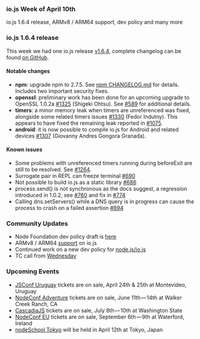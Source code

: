 ### io.js Week of April 10th

io.js 1.6.4 release, ARMv8 / ARM64 support, dev policy and many more

### io.js 1.6.4 release

This week we had one io.js release [v1.6.4](https://iojs.org/dist/v1.6.4/), complete changelog can be found [on GitHub](https://github.com/iojs/io.js/blob/v1.x/CHANGELOG.md).

#### Notable changes

*   **npm**: upgrade npm to 2.7.5\. See [npm CHANGELOG.md](https://github.com/npm/npm/blob/master/CHANGELOG.md#v275-2015-03-26) for details. Includes two important security fixes.
*   **openssl**: preliminary work has been done for an upcoming upgrade to OpenSSL 1.0.2a [#1325](https://github.com/iojs/io.js/pull/1325) (Shigeki Ohtsu). See [#589](https://github.com/iojs/io.js/issues/589) for additional details.
*   **timers**: a minor memory leak when timers are unreferenced was fixed, alongside some related timers issues [#1330](https://github.com/iojs/io.js/pull/1330) (Fedor Indutny). This appears to have fixed the remaining leak reported in [#1075](https://github.com/iojs/io.js/issues/1075).
*   **android**: it is now possible to compile io.js for Android and related devices [#1307](https://github.com/iojs/io.js/pull/1307) (Giovanny Andres Gongora Granada).

#### Known issues

*   Some problems with unreferenced timers running during beforeExit are still to be resolved. See [#1264](https://github.com/iojs/io.js/issues/1264).
*   Surrogate pair in REPL can freeze terminal [#690](https://github.com/iojs/io.js/issues/690)
*   Not possible to build io.js as a static library [#686](https://github.com/iojs/io.js/issues/686)
*   process.send() is not synchronous as the docs suggest, a regression introduced in 1.0.2, see [#760](https://github.com/iojs/io.js/issues/760) and fix in [#774](https://github.com/iojs/io.js/issues/774)
*   Calling dns.setServers() while a DNS query is in progress can cause the process to crash on a failed assertion [#894](https://github.com/iojs/io.js/issues/894)

### Community Updates

*   Node Foundation dev policy draft is [here](https://github.com/jasnell/dev-policy)
*   ARMv8 / ARM64 [support](https://twitter.com/rvagg/status/586050873349939201) on io.js
*   Continued work on a new dev policy for [node.js/io.js](https://github.com/jasnell/dev-policy)
*   TC call from [Wednesday](https://www.youtube.com/watch?v=OjlK8k10oyo)

### Upcoming Events

*   [JSConf Uruguay](http://jsconf.uy/) tickets are on sale, April 24th & 25th at Montevideo, Uruguay
*   [NodeConf Adventure](http://nodeconf.com/) tickets are on sale, June 11th — 14th at Walker Creek Ranch, CA
*   [CascadiaJS](http://2015.cascadiajs.com/) tickets are on sale, July 8th — 10th at Washington State
*   [NodeConf EU](http://nodeconf.eu/) tickets are on sale, September 6th — 9th at Waterford, Ireland
*   [nodeSchool Tokyo](http://nodejs.connpass.com/event/13182/) will be held in April 12th at Tokyo, Japan